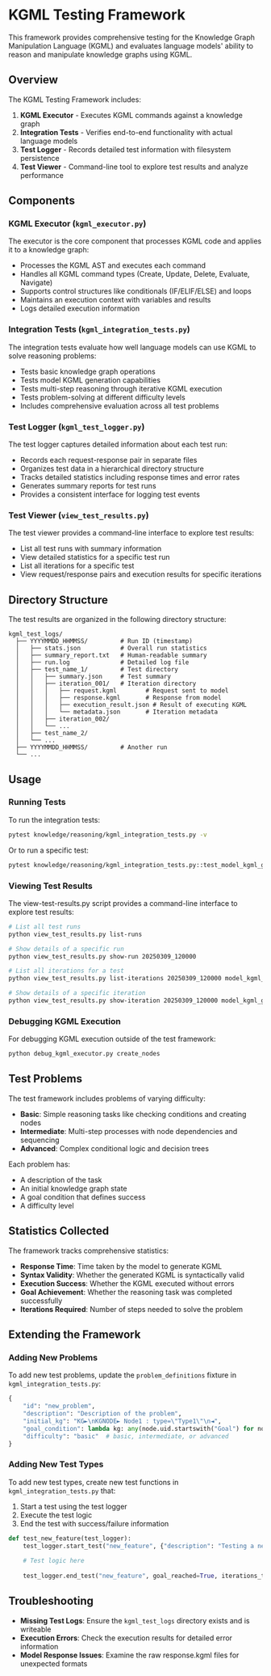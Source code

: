 # KGML Testing Framework

This framework provides comprehensive testing for the Knowledge Graph Manipulation Language (KGML) and evaluates language models' ability to reason and manipulate knowledge graphs using KGML.

## Overview

The KGML Testing Framework includes:

1. **KGML Executor** - Executes KGML commands against a knowledge graph
2. **Integration Tests** - Verifies end-to-end functionality with actual language models
3. **Test Logger** - Records detailed test information with filesystem persistence
4. **Test Viewer** - Command-line tool to explore test results and analyze performance

## Components

### KGML Executor (`kgml_executor.py`)

The executor is the core component that processes KGML code and applies it to a knowledge graph:

- Processes the KGML AST and executes each command
- Handles all KGML command types (Create, Update, Delete, Evaluate, Navigate)
- Supports control structures like conditionals (IF/ELIF/ELSE) and loops
- Maintains an execution context with variables and results
- Logs detailed execution information

### Integration Tests (`kgml_integration_tests.py`)

The integration tests evaluate how well language models can use KGML to solve reasoning problems:

- Tests basic knowledge graph operations
- Tests model KGML generation capabilities
- Tests multi-step reasoning through iterative KGML execution
- Tests problem-solving at different difficulty levels
- Includes comprehensive evaluation across all test problems

### Test Logger (`kgml_test_logger.py`)

The test logger captures detailed information about each test run:

- Records each request-response pair in separate files
- Organizes test data in a hierarchical directory structure
- Tracks detailed statistics including response times and error rates
- Generates summary reports for test runs
- Provides a consistent interface for logging test events

### Test Viewer (`view_test_results.py`)

The test viewer provides a command-line interface to explore test results:

- List all test runs with summary information
- View detailed statistics for a specific test run
- List all iterations for a specific test
- View request/response pairs and execution results for specific iterations

## Directory Structure

The test results are organized in the following directory structure:

```
kgml_test_logs/
  ├── YYYYMMDD_HHMMSS/         # Run ID (timestamp)
  │   ├── stats.json           # Overall run statistics
  │   ├── summary_report.txt   # Human-readable summary
  │   ├── run.log              # Detailed log file
  │   ├── test_name_1/         # Test directory
  │   │   ├── summary.json     # Test summary
  │   │   ├── iteration_001/   # Iteration directory
  │   │   │   ├── request.kgml        # Request sent to model
  │   │   │   ├── response.kgml       # Response from model
  │   │   │   ├── execution_result.json # Result of executing KGML
  │   │   │   └── metadata.json       # Iteration metadata
  │   │   ├── iteration_002/
  │   │   └── ...
  │   ├── test_name_2/
  │   └── ...
  ├── YYYYMMDD_HHMMSS/         # Another run
  └── ...
```

## Usage

### Running Tests

To run the integration tests:

```bash
pytest knowledge/reasoning/kgml_integration_tests.py -v
```

Or to run a specific test:

```bash
pytest knowledge/reasoning/kgml_integration_tests.py::test_model_kgml_generation -v
```

### Viewing Test Results

The view-test-results.py script provides a command-line interface to explore test results:

```bash
# List all test runs
python view_test_results.py list-runs

# Show details of a specific run
python view_test_results.py show-run 20250309_120000

# List all iterations for a test
python view_test_results.py list-iterations 20250309_120000 model_kgml_generation

# Show details of a specific iteration
python view_test_results.py show-iteration 20250309_120000 model_kgml_generation 1
```

### Debugging KGML Execution

For debugging KGML execution outside of the test framework:

```bash
python debug_kgml_executor.py create_nodes
```

## Test Problems

The test framework includes problems of varying difficulty:

- **Basic**: Simple reasoning tasks like checking conditions and creating nodes
- **Intermediate**: Multi-step processes with node dependencies and sequencing
- **Advanced**: Complex conditional logic and decision trees

Each problem has:
- A description of the task
- An initial knowledge graph state
- A goal condition that defines success
- A difficulty level

## Statistics Collected

The framework tracks comprehensive statistics:

- **Response Time**: Time taken by the model to generate KGML
- **Syntax Validity**: Whether the generated KGML is syntactically valid
- **Execution Success**: Whether the KGML executed without errors
- **Goal Achievement**: Whether the reasoning task was completed successfully
- **Iterations Required**: Number of steps needed to solve the problem

## Extending the Framework

### Adding New Problems

To add new test problems, update the `problem_definitions` fixture in `kgml_integration_tests.py`:

```python
{
    "id": "new_problem",
    "description": "Description of the problem",
    "initial_kg": "KG►\nKGNODE► Node1 : type=\"Type1\"\n◄",
    "goal_condition": lambda kg: any(node.uid.startswith("Goal") for node in kg.query_nodes()),
    "difficulty": "basic"  # basic, intermediate, or advanced
}
```

### Adding New Test Types

To add new test types, create new test functions in `kgml_integration_tests.py` that:

1. Start a test using the test logger
2. Execute the test logic
3. End the test with success/failure information

```python
def test_new_feature(test_logger):
    test_logger.start_test("new_feature", {"description": "Testing a new feature"})
    
    # Test logic here
    
    test_logger.end_test("new_feature", goal_reached=True, iterations_to_goal=1)
```

## Troubleshooting

- **Missing Test Logs**: Ensure the `kgml_test_logs` directory exists and is writeable
- **Execution Errors**: Check the execution results for detailed error information
- **Model Response Issues**: Examine the raw response.kgml files for unexpected formats